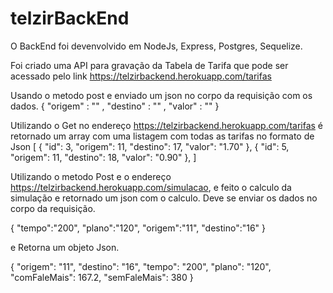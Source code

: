 # telzirBackEnd

O BackEnd foi devenvolvido em NodeJs, Express, Postgres, Sequelize.

Foi criado uma API para gravação da Tabela de Tarifa que pode ser acessado pelo link
https://telzirbackend.herokuapp.com/tarifas

Usando o metodo post e enviado um json no corpo da requisição com os dados.
{
	"origem" : "" ,
	"destino" : "" ,
	"valor" : ""
}

Utilizando o Get no endereço https://telzirbackend.herokuapp.com/tarifas é retornado um array com 
uma listagem com todas as tarifas no formato de Json
[
  {
    "id": 3,
    "origem": 11,
    "destino": 17,
    "valor": "1.70"
  },
  {
    "id": 5,
    "origem": 11,
    "destino": 18,
    "valor": "0.90"
  },
 ]
 
 Utilizando o metodo Post e o endereço https://telzirbackend.herokuapp.com/simulacao, e feito o calculo da simulação e
 retornado um json com o calculo. Deve se enviar os dados no corpo da requisição.
 
{
	"tempo":"200",
	"plano":"120",
	"origem":"11",
	"destino":"16"
}

e Retorna um objeto Json.

{
  "origem": "11",
  "destino": "16",
  "tempo": "200",
  "plano": "120",
  "comFaleMais": 167.2,
  "semFaleMais": 380
}

